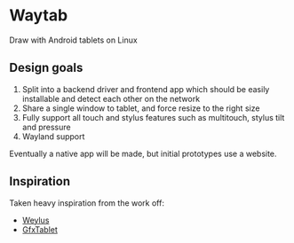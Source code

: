 # Waytab

Draw with Android tablets on Linux

## Design goals

1. Split into a backend driver and frontend app which should be easily installable and detect each other on the network
2. Share a single window to tablet, and force resize to the right size
3. Fully support all touch and stylus features such as multitouch, stylus tilt and pressure
4. Wayland support

Eventually a native app will be made, but initial prototypes use a website.

## Inspiration

Taken heavy inspiration from the work off:

- [Weylus](https://github.com/H-M-H/Weylus)
- [GfxTablet](https://github.com/rfc2822/GfxTablet)
